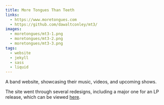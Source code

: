 ```yaml
---
title: More Tongues Than Teeth
links:
  - https://www.moretongues.com
  - https://github.com/dawaltconley/mt3/
images:
  - moretongues/mt3-1.png
  - moretongues/mt3-2.png
  - moretongues/mt3-3.png
tags:
  - website
  - jekyll
  - sass
  - liquid
---
```


A band website, showcasing their music, videos, and upcoming shows.
<!-- more -->
The site went through several redesigns, including a major one
for an LP release, which can be viewed
[here](http://temper-tantrum.s3-website.us-east-1.amazonaws.com/).
